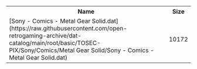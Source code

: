 <table>
<tr><th>Name</th><th>Size</th></tr>
<tr><td>[Sony - Comics - Metal Gear Solid.dat](https://raw.githubusercontent.com/open-retrogaming-archive/dat-catalog/main/root/basic/TOSEC-PIX/Sony/Comics/Metal Gear Solid/Sony - Comics - Metal Gear Solid.dat)</td><td>10172</td></tr>
</table>
